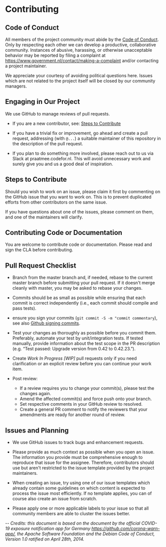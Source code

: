# Contributing
 
## Code of Conduct
 
All members of the project community must abide by the [Code of Conduct](https://github.com/minvws/.github/blob/master/CODE_OF_CONDUCT.md).
Only by respecting each other we can develop a productive, collaborative community.
Instances of abusive, harassing, or otherwise unacceptable behavior may be reported by filing a complaint at https://www.government.nl/contact/making-a-complaint and/or contacting a project maintainer. 
 
We appreciate your courtesy of avoiding political questions here. Issues which are not related to the project itself will be closed by our community managers. 
 
## Engaging in Our Project
 
We use GitHub to manage reviews of pull requests.
 
* If you are a new contributor, see: [Steps to Contribute](#steps-to-contribute)
 
* If you have a trivial fix or improvement, go ahead and create a pull request, addressing (with `@...`) a suitable maintainer of this repository in the description of the pull request.
 
* If you plan to do something more involved, please reach out to us via Slack at praatmee.codefor.nl. This will avoid unnecessary work and surely give you and us a good deal of inspiration.

 
## Steps to Contribute
 
Should you wish to work on an issue, please claim it first by commenting on the GitHub issue that you want to work on. This is to prevent duplicated efforts from other contributors on the same issue.
 
If you have questions about one of the issues, please comment on them, and one of the maintainers will clarify.
 
## Contributing Code or Documentation
 
You are welcome to contribute code or documentation. Please read and sign the CLA before contributing. 
 
## Pull Request Checklist
 
* Branch from the master branch and, if needed, rebase to the current master branch before submitting your pull request. If it doesn't merge cleanly with master, you may be asked to rebase your changes.
 
* Commits should be as small as possible while ensuring that each commit is correct independently (i.e., each commit should compile and pass tests).

* ensure you sign your commits (`git commit -S -m "commit commentary`), see also [Github signing commits](https://help.github.com/en/github/authenticating-to-github/signing-commits). 

* Test your changes as thoroughly as possible before you commit them. Preferably, automate your test by unit/integration tests. If tested manually, provide information about the test scope in the PR description (e.g. “Test passed: Upgrade version from 0.42 to 0.42.23.”).
 
* Create _Work In Progress [WIP]_ pull requests only if you need clarification or an explicit review before you can continue your work item.
 
* Post review:
  * If a review requires you to change your commit(s), please test the changes again.
  * Amend the affected commit(s) and force push onto your branch.
  * Set respective comments in your GitHub review to resolved.
  * Create a general PR comment to notify the reviewers that your amendments are ready for another round of review.
 
## Issues and Planning
 
* We use GitHub issues to track bugs and enhancement requests. 
 
* Please provide as much context as possible when you open an issue. The information you provide must be comprehensive enough to reproduce that issue for the assignee. Therefore, contributors should use but aren't restricted to the issue template provided by the project maintainers.
 
* When creating an issue, try using one of our issue templates which already contain some guidelines on which content is expected to process the issue most efficiently. If no template applies, you can of course also create an issue from scratch.
 
* Please apply one or more applicable labels to your issue so that all community members are able to cluster the issues better.
 

-- 
_Credits: this document is based on the document by the official COVID-19 exposure notification app for Germany  <https://github.com/corona-warn-app/>, the Apache Software Foundation and the Debian Code of Conduct, Version 1.0 ratified on April 
28th, 2014._ 

